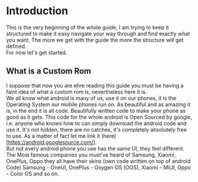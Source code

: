 # Introduction
This is the very beginning of the whole guide, I am trying to keep it structured to make it easy navigate your way through and find exactly what you want. The more we get with the guide the more the structure will get defined.  
For now let's get started.

## What is a Custom Rom  
I suppose that now you are ehre reading this guide you must be having a faint idea of what a custom rom is, nevertheless here it is.  
We all know what android is many of us, use it on our phones, it is the Operating System our mobile phones run on. As beautiful and as amazing it is, in the end it is all code. Beautifully written code to make your phone as good as it gets. This code for the whole android is Open Sourced by google, i.e. anyone who knows how to can simply download the android code and use it. It's not hidden, there are no catches, it's completely absolutely free to use. As a matter of fact let me link it (here)[https://android.googlesource.com/].  
But not every android phone you use has the same UI, they feel different.  
The Most famous companies you must've heard of Samsung, Xiaomi, OnePlus, Oppo they all have their skins (own code written on top of android Code)
Samsung - OneUI, OnePlus - Oxygen OS (OOS), Xiaomi - MiUI, Oppo - Color OS and so on.  
